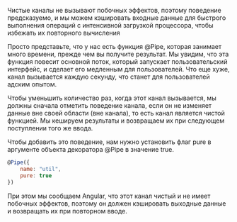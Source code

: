 Чистые каналы не вызывают побочных эффектов, поэтому поведение предсказуемо, и мы можем кэшировать входные данные для быстрого выполнения операций с интенсивной загрузкой процессора, чтобы избежать их повторного вычисления  
  
Просто представьте, что у нас есть функция @Pipe, которая занимает много времени, прежде чем вы получите результат. Мы увидим, что эта функция повесит основной поток, который запускает пользовательский интерфейс, и сделает его медленным для пользователей. Что еще хуже, канал вызывается каждую секунду, что станет для пользователей адским опытом.  
  
Чтобы уменьшить количество раз, когда этот канал вызывается, мы должны сначала отметить поведение канала, если он не изменяет данные вне своей области (вне канала), то есть канал является чистой функцией. Мы кешируем результаты и возвращаем их при следующем поступлении того же ввода.  
  
Чтобы добавить это поведение, нам нужно установить флаг pure в аргументе объекта декоратора @Pipe в значение true.  
```js
@Pipe({  
	name: "util",  
	pure: true  
})  
```

При этом мы сообщаем Angular, что этот канал чистый и не имеет побочных эффектов, поэтому он должен кэшировать выходные данные и возвращать их при повторном вводе.
